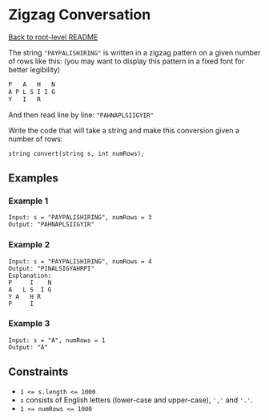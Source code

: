 # Zigzag Conversation

[Back to root-level README](../../README.md)

The string `"PAYPALISHIRING"` is written in a zigzag pattern on a given number of rows like this: (you may want to display this pattern in a fixed font for better legibility)

```txt
P   A   H   N
A P L S I I G
Y   I   R
```

And then read line by line: `"PAHNAPLSIIGYIR"`

Write the code that will take a string and make this conversion given a number of rows:

```
string convert(string s, int numRows);
```

## Examples

### Example 1

```console
Input: s = "PAYPALISHIRING", numRows = 3
Output: "PAHNAPLSIIGYIR"
```

### Example 2

```console
Input: s = "PAYPALISHIRING", numRows = 4
Output: "PINALSIGYAHRPI"
Explanation:
P     I    N
A   L S  I G
Y A   H R
P     I
```

### Example 3

```console
Input: s = "A", numRows = 1
Output: "A"
```

## Constraints

- `1 <= s.length <= 1000`
- `s` consists of English letters (lower-case and upper-case), `','` and `'.'`.
- `1 <= numRows <= 1000`
